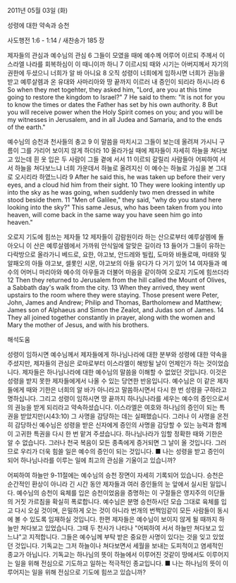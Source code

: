2011년 05월 03일 (화)

성령에 대한 약속과 승천



사도행전 1:6 - 1:14 / 새찬송가 185 장


제자들의 관심과 예수님의 관심
6 그들이 모였을 때에 예수께 어루어 이르되 주께서 이스라엘 나라를 회복하심이 이 때니이까 하니 7 이르시되 때와 시기는 아버지께서 자기의 권한에 두셨으니 너희가 알 바 아니요 8 오직 성령이 너희에게 임하시면 너희가 권능을 받고 예루살렘과 온 유대와 사마리아와 땅 끝까지 이르러 내 증인이 되리라 하시니라
6 So when they met togehter, they asked him, "Lord, are you at this time going to restore the kingdom to Israel?" 7 He said to them: "It is not for you to know the times or dates the Father has set by his own authority. 8 But you will receive power when the Holy Spirit comes on you; and you will be my witnesses in Jerusalem, and in all Judea and Samaria, and to the ends of the earth."

예수님의 승천과 천사들의 충고
9 이 말씀을 마치시고 그들이 보는데 올려져 가시니 구름이 그를 가리어 보이지 않게 하더라 10 올라가실 때에 제자들이 자세히 하늘을 쳐다보고 있는데 흰 옷 입은 두 사람이 그들 곁에 서서 11 이르되 갈릴리 사람들아 어찌하여 서서 하늘을 쳐다보느냐 너희 가운데서 하늘로 올려지신 이 예수는 하늘로 가심을 본 그대로 오시리라 하였느니라
9 After he said this, he was taken up before their very eyes, and a cloud hid him from their sight. 10 They were looking intently up into the sky as he was going, when suddenly two men dressed in white stood beside them. 11 "Men of Galilee," they said, "why do you stand here looking into the sky?" This same Jesus, who has been taken from you into heaven, will come back in the same way you have seen him go into heaven."

오로지 기도에 힘쓰는 제자들
12 제자들이 감람원이라 하는 산으로부터 예루살렘에 돌아오니 이 산은 예루살렘에서 가까워 안식일에 알맞은 길이라 13 들어가 그들이 유하는 다락방으로 올라가니 베드로, 요한, 야고보, 안드레와 빌립, 도마와 바돌로매, 마태와 및 알패오의 아들 야고보, 셀롯인 시몬, 야고보의 아들 유다가 다 거기 있어 14 여자들과 예수의 어머니 마리아와 예수의 아우들과 더불어 마음을 같이하여 오로지 기도에 힘쓰더라
12 Then they returned to Jerusalem from the hill called the Mount of Olives, a Sabbath day's walk from the city. 13 When they arrived, they went upstairs to the room where they were staying. Those present were Peter, John, James and Andrew; Philip and Thomas, Bartholomew and Matthew; James son of Alphaeus and Simon the Zealot, and Judas son of James. 14 They all joined together constantly in prayer, along with the women and Mary the mother of Jesus, and with his brothers.

해석도움





성령이 임하시면
예수님께서 제자들에게 하나님나라에 대한 분부와 성령에 대한 약속을 주셨지만, 제자들의 관심은 로마로부터 이스라엘이 해방될 날이 언제인가 하는 것이었습니다. 제자들은 하나님나라에 대한 예수님의 말씀을 이해할 수 없었던 것입니다. 이것은 성령을 받지 못한 제자들에게서 나올 수 있는 당연한 반응입니다. 예수님은 이 같은 제자들에게 때와 기한은 너희의 알 바가 아니라고 말씀하시면서 다시 한 번 성령을 구하라고 명하십니다. 그리고 성령이 임하시면 땅 끝까지 하나님나라를 세우는 예수의 증인으로서의 권능을 받게 되리라고 약속하셨습니다. 이스라엘은 여호와 하나님의 증인이 되는 특권을 받았지만(시43:10) 그 사명을 감당하는 데는 실패했습니다. 그러나 이 사명을 온전히 감당하신 예수님은 성령을 받은 신자에게 증인의 사명을 감당할 수 있는 능력과 함께 이 고귀한 특권을 다시 한 번 맡겨 주셨습니다. 하나님나라가 임할 정확한 때와 기한은 알 수 없습니다. 그러나 천국 복음이 모든 종족에게 증거되면 그 날이 올 것입니다. 그러므로 우리가 더욱 힘쓸 일은 예수의 증인이 되는 것입니다.
■ 나는 성령을 받고 증인이 되어 하나님나라를 이루는 일에 최고의 관심을 기울이고 있습니까?

어찌하여 하늘만
9-11절에는 예수님의 승천 장면이 자세히 기록되어 있습니다. 승천은 순간적인 환상이 아니라 긴 시간 동안 제자들과 여러 증인들의 눈 앞에서 실시된 일입니다. 예수님의 승천이 육체를 입은 승천이었음을 증명하는 이 구절들은 영지주의 이단들의 거짓 가르침을 확실히 폭로합니다. 예수님은 분명 승천하시던 모습 그대로 육체를 입고 다시 오실 것이며, 은밀하게 오는 것이 아니라 번개의 번쩍임같이 모든 사람들이 동시에 볼 수 있도록 임재하실 것입니다. 한편 제자들은 예수님이 보이지 않게 될 때까지 하늘만 쳐다보고 있었습니다. 그때 두 천사가 나타나 "어찌하여 서서 하늘만 쳐다보고 있느냐"고 지적합니다. 그들은 예수님께 부탁 받은 중요한 사명이 있다는 것을 잊고 있었던 것입니다. 기독교는 그저 하늘이나 쳐다보면서 세월을 보내는 도피적이고 염세적인 종교가 아닙니다. 기독교는 하나님의 뜻이 하늘에서 이루어진 것같이 땅에서도 이루어지는 일을 위해 전심으로 기도하고 일하는 적극적인 종교입니다.
■ 나는 하나님의 뜻이 이루어지는 일을 위해 전심으로 기도에 힘쓰고 있습니까?